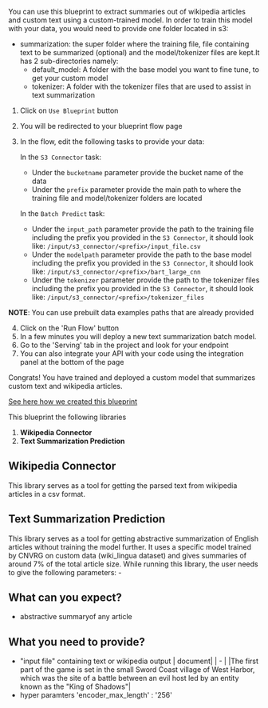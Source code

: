 You can use this blueprint to extract summaries out of wikipedia articles and custom text using a custom-trained model.
In order to train this model with your data, you would need to provide one folder located in s3:
- summarization: the super folder where the training file, file containing text to be summarized (optional) and the model/tokenizer files are kept.It has 2 sub-directories namely:
    - default_model: A folder with the base model you want to fine tune, to get your custom model
    - tokenizer: A folder with the tokenizer files that are used to assist in text summarization

1. Click on `Use Blueprint` button
2. You will be redirected to your blueprint flow page
3. In the flow, edit the following tasks to provide your data:

   In the `S3 Connector` task:
    * Under the `bucketname` parameter provide the bucket name of the data
    * Under the `prefix` parameter provide the main path to where the training file and model/tokenizer folders are located

   In the `Batch Predict` task:
    *  Under the `input_path` parameter provide the path to the training file including the prefix you provided in the `S3 Connector`, it should look like:
       `/input/s3_connector/<prefix>/input_file.csv`
    *  Under the `modelpath` parameter provide the path to the base model including the prefix you provided in the `S3 Connector`, it should look like:
       `/input/s3_connector/<prefix>/bart_large_cnn`
    *  Under the `tokenizer` parameter provide the path to the tokenizer files including the prefix you provided in the `S3 Connector`, it should look like:
       `/input/s3_connector/<prefix>/tokenizer_files`

**NOTE**: You can use prebuilt data examples paths that are already provided

4. Click on the 'Run Flow' button
5. In a few minutes you will deploy a new text summarization batch model.
6. Go to the 'Serving' tab in the project and look for your endpoint
8. You can also integrate your API with your code using the integration panel at the bottom of the page

Congrats! You have trained and deployed a custom model that summarizes custom text and wikipedia articles.

[See here how we created this blueprint](https://github.com/cnvrg/text-summarization)

This blueprint the following libraries
1. **Wikipedia Connector**
2. **Text Summarization Prediction**

## Wikipedia Connector
This library serves as a tool for getting the parsed text from wikipedia articles in a csv format.
## Text Summarization Prediction
This library serves as a tool for getting abstractive summarization of English articles without training the model further. It uses a specific model trained by CNVRG on custom data (wiki_lingua dataset) and gives summaries of around 7% of the total article size. While running this library, the user needs to give the following parameters: -
## What can you expect?
- abstractive summaryof any article

## What you need to provide?
- "input file" containing text or wikipedia output
    | document| 
    | - |
    |The first part of the game is set in the small Sword Coast village of West Harbor, which was the site of a battle between an evil host led by an entity known as the "King of Shadows"|
- hyper paramters
    'encoder_max_length' : '256'

